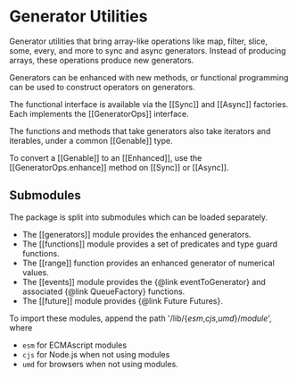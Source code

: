 # Generator Utilities

Generator utilities that bring array-like operations like map, filter, slice, some, every, and more
to sync and async generators. Instead of producing arrays, these operations produce new generators.

Generators can be enhanced with new methods, or functional programming can be used to construct
operators on generators.

The functional interface is available via the [[Sync]]<!-- @IGNORE PREVIOUS: link --> and
[[Async]]<!-- @IGNORE PREVIOUS: link --> factories. Each implements the
[[GeneratorOps]]<!-- @IGNORE PREVIOUS: link --> interface.

The functions and methods that take generators also take iterators and iterables, under a common
[[Genable]]<!-- @IGNORE PREVIOUS: link --> type.

To convert a [[Genable]]<!-- @IGNORE PREVIOUS: link --> to an
[[Enhanced]]<!-- @IGNORE PREVIOUS: link -->, use the
[[GeneratorOps.enhance]]<!-- @IGNORE PREVIOUS: link -->
method on [[Sync]]<!-- @IGNORE PREVIOUS: link --> or [[Async]]<!-- @IGNORE PREVIOUS: link -->.

## Submodules
The package is split into submodules which can be loaded separately.

* The [[generators]]<!-- @IGNORE PREVIOUS: link --> module provides the enhanced generators.
* The [[functions]]<!-- @IGNORE PREVIOUS: link --> module provides a set of predicates and
type guard functions.
* The [[range]]<!-- @IGNORE PREVIOUS: link --> function provides an enhanced generator
of numerical values.
* The [[events]]<!-- @IGNORE PREVIOUS: link --> module provides the {@link eventToGenerator}
and associated {@link QueueFactory} functions.
* The [[future]]<!-- @IGNORE PREVIOUS: link --> module provides {@link Future Futures}.

To import these modules, append the path '/lib/{*esm*,*cjs*,*umd*}/_module_', where
* `esm` for ECMAscript modules
* `cjs` for Node.js when not using modules
* `umd` for browsers when not using modules.


